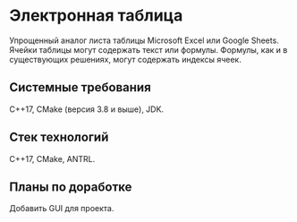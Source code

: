 # Электронная таблица
Упрощенный аналог листа таблицы Microsoft Excel или Google Sheets. Ячейки таблицы могут содержать текст или формулы. Формулы, как и в существующих решениях, могут содержать индексы ячеек.
## Системные требования
С++17, CMake (версия 3.8 и выше), JDK.
## Стек технологий
С++17, CMake, ANTRL.
## Планы по доработке
Добавить GUI для проекта.
